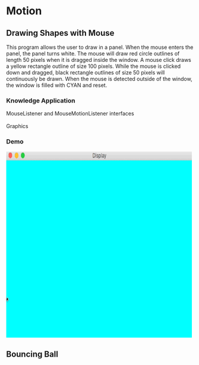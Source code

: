 # Motion

## Drawing Shapes with Mouse
This program allows the user to draw in a panel. When the mouse enters the panel, the panel turns white. The mouse will draw red circle outlines of length 50 pixels when it is dragged inside the window. A mouse click draws a yellow rectangle outline of size 100 pixels. While the mouse is clicked down and dragged, black rectangle outlines of size 50 pixels will continuously be drawn. When the mouse is detected outside of the window, the window is filled with CYAN and reset. 

### Knowledge Application
MouseListener and MouseMotionListener interfaces<br />  
Graphics

### Demo
<img src="/Demo/Drawing.gif" width="500" height="500"/>


## Bouncing Ball
